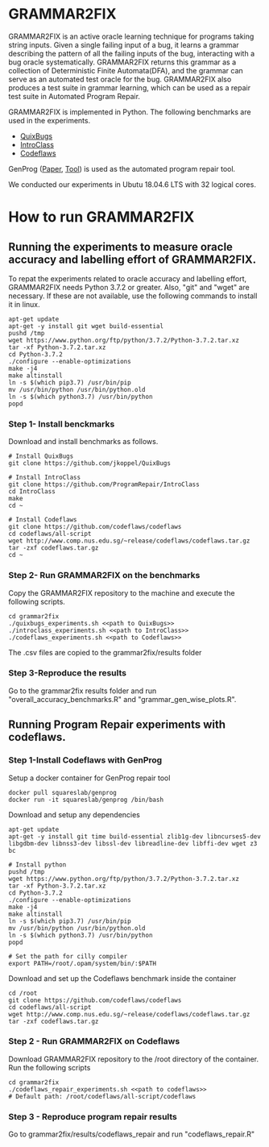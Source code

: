 # GRAMMAR2FIX
GRAMMAR2FIX is an active oracle learning technique for programs taking string inputs. Given a single failing input of a bug, it learns a grammar describing the pattern of all the failing inputs of the bug, interacting with a bug oracle systematically. GRAMMAR2FIX returns this grammar as a collection of Deterministic Finite Automata(DFA), and the grammar can serve as an automated test oracle for the bug. GRAMMAR2FIX also produces a test suite in grammar learning, which can be used as a repair test suite in Automated Program Repair.

GRAMMAR2FIX is implemented in Python. The following benchmarks are used in the experiments.

* [QuixBugs](https://github.com/jkoppel/QuixBugs "QuixBugs")
* [IntroClass](https://github.com/ProgramRepair/IntroClass "IntroClass")
* [Codeflaws](https://github.com/codeflaws/codeflaws "Codeflaws")

GenProg (<a href="https://ieeexplore.ieee.org/document/6035728">Paper</a>, <a href="https://github.com/squaresLab/genprog-code">Tool</a>) is used as the automated program repair tool.

We conducted our experiments in Ubutu 18.04.6 LTS with 32 logical cores.

# How to run GRAMMAR2FIX
## Running the experiments to measure oracle accuracy and labelling effort of GRAMMAR2FIX.

To repat the experiments related to oracle accuracy and labelling effort, GRAMMAR2FIX needs Python 3.7.2 or greater. Also, "git" and "wget" are necessary. If these are not available, use the following commands to install it in linux.

```
apt-get update
apt-get -y install git wget build-essential
pushd /tmp
wget https://www.python.org/ftp/python/3.7.2/Python-3.7.2.tar.xz
tar -xf Python-3.7.2.tar.xz
cd Python-3.7.2
./configure --enable-optimizations
make -j4
make altinstall
ln -s $(which pip3.7) /usr/bin/pip
mv /usr/bin/python /usr/bin/python.old
ln -s $(which python3.7) /usr/bin/python
popd
```
### Step 1- Install benckmarks
Download and install benchmarks as follows. 
```
# Install QuixBugs
git clone https://github.com/jkoppel/QuixBugs

# Install IntroClass
git clone https://github.com/ProgramRepair/IntroClass
cd IntroClass
make
cd ~

# Install Codeflaws
git clone https://github.com/codeflaws/codeflaws
cd codeflaws/all-script
wget http://www.comp.nus.edu.sg/~release/codeflaws/codeflaws.tar.gz
tar -zxf codeflaws.tar.gz
cd ~
```
### Step 2- Run GRAMMAR2FIX on the benchmarks
Copy the GRAMMAR2FIX repository to the machine and execute the following scripts.
```
cd grammar2fix
./quixbugs_experiments.sh <<path to QuixBugs>>
./introclass_experiments.sh <<path to IntroClass>>
./codeflaws_experiments.sh <<path to Codeflaws>>
```
The .csv files are copied to the grammar2fix/results folder
### Step 3-Reproduce the results
Go to the grammar2fix results folder and run "overall_accuracy_benchmarks.R" and "grammar_gen_wise_plots.R". 

## Running Program Repair experiments with codeflaws.
### Step 1-Install Codeflaws with GenProg
Setup a docker container for GenProg repair tool
```
docker pull squareslab/genprog
docker run -it squareslab/genprog /bin/bash
```
Download and setup any dependencies

```
apt-get update
apt-get -y install git time build-essential zlib1g-dev libncurses5-dev libgdbm-dev libnss3-dev libssl-dev libreadline-dev libffi-dev wget z3 bc

# Install python
pushd /tmp
wget https://www.python.org/ftp/python/3.7.2/Python-3.7.2.tar.xz
tar -xf Python-3.7.2.tar.xz
cd Python-3.7.2
./configure --enable-optimizations
make -j4
make altinstall
ln -s $(which pip3.7) /usr/bin/pip
mv /usr/bin/python /usr/bin/python.old
ln -s $(which python3.7) /usr/bin/python
popd

# Set the path for cilly compiler
export PATH=/root/.opam/system/bin/:$PATH
```
Download and set up the Codeflaws benchmark inside the container

```
cd /root
git clone https://github.com/codeflaws/codeflaws
cd codeflaws/all-script
wget http://www.comp.nus.edu.sg/~release/codeflaws/codeflaws.tar.gz
tar -zxf codeflaws.tar.gz
```
### Step 2 - Run GRAMMAR2FIX on Codeflaws
Download GRAMMAR2FIX repository to the /root directory of the container. Run the following scripts
```
cd grammar2fix
./codeflaws_repair_experiments.sh <<path to codeflaws>>
# Default path: /root/codeflaws/all-script/codeflaws
```
### Step 3 - Reproduce program repair results
Go to grammar2fix/results/codeflaws_repair and run "codeflaws_repair.R"


